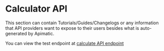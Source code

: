 # Calculator API

This section can contain Tutorials/Guides/Changelogs or any information that API providers want to expose to their users besides what is auto-generated by Apimatic.

You can view the test endpoint at [calculate API endpoint]($e/Simple%20Calculator/Calculate)

